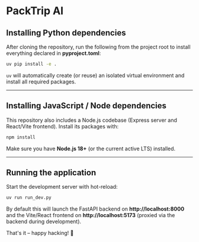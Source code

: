 # PackTrip AI

## Installing Python dependencies

After cloning the repository, run the following from the project root to install everything declared in **pyproject.toml**:

```bash
uv pip install -e .
```

`uv` will automatically create (or reuse) an isolated virtual environment and install all required packages.

---

## Installing JavaScript / Node dependencies

This repository also includes a Node.js codebase (Express server and React/Vite frontend). Install its packages with:

```bash
npm install
```

Make sure you have **Node.js 18+** (or the current active LTS) installed.

---

## Running the application

Start the development server with hot-reload:

```bash
uv run run_dev.py
```

By default this will launch the FastAPI backend on **http://localhost:8000** and the Vite/React frontend on **http://localhost:5173** (proxied via the backend during development).

That's it – happy hacking! 🎉 